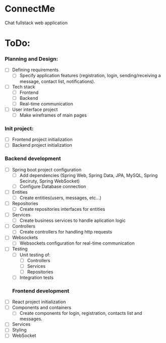# ConnectMe
Chat fullstack web application

# ToDo:
### Planning and Design:
- [ ] Defining requirements
  - [ ] Specify application features (registration, login, sending/receiving a message, contact list, notifications).
- [ ] Tech stack
  - [ ] Frontend
  - [ ] Backend
  - [ ] Real-time communication
- [ ] User interface project
  - [ ] Make wireframes of main pages

### Init project:
- [ ] Frontend project initialization
- [ ] Backend project initialization

### Backend development
- [ ] Spring boot project configuration
  - [ ] Add dependencies (Spring Web, Spring Data, JPA, MySQL, Spring Seciruty, Spring WebSocket)
  - [ ] Configure Database connection
- [ ] Entities
  - [ ] Create entities(users, messages, etc...)
- [ ] Repositories
  - [ ] Create repositories interfaces for entities
- [ ] Services
  - [ ] Create business services to handle aplication logic
- [ ] Controllers
  - [ ] Create controllers for handling http requests
- [ ] Websockets
  - [ ] Websockets configuration for real-time communication
- [ ] Testing
  - [ ] Unit testing of:
    - [ ] Controllers
    - [ ] Services
    - [ ] Repositories
  - [ ] Integration tests
  
  ### Frontend development
- [ ] React project initialization
- [ ] Components and containers
  - [ ] Create components for login, registration, contacts list and messages.
- [ ] Services
- [ ] Styling
- [ ] WebSocket
